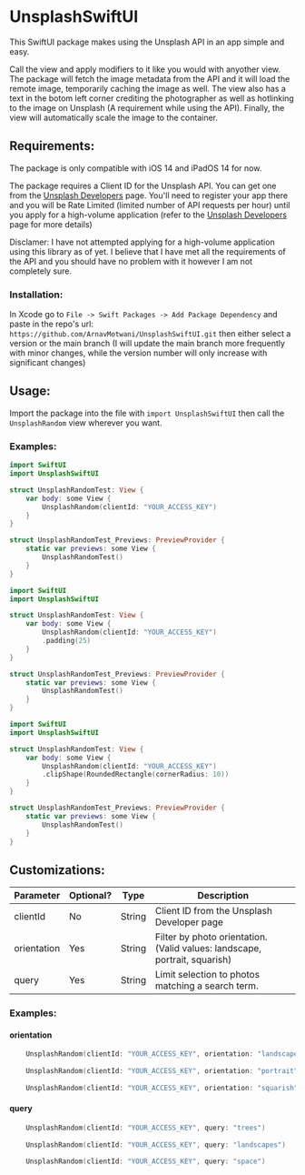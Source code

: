 # UnsplashSwiftUI

This SwiftUI package makes using the Unsplash API in an app simple and easy. 

Call the view and apply modifiers to it like you would with anyother view. The package will fetch the image metadata from the API and it will load the remote image, temporarily caching the image as well. The view also has a text in the botom left corner crediting the photographer as well as hotlinking to the image on Unsplash (A requirement while using the API). Finally, the view will automatically scale the image to the container.

## Requirements:
The package is only compatible with iOS 14 and iPadOS 14 for now.

The package requires a Client ID for the Unsplash API. You can get one from the [Unsplash Developers](https://unsplash.com/developers) page. You'll need to register your app there and you will be Rate Limited (limited number of API requests per hour) until you apply for a high-volume application (refer to the [Unsplash Developers](https://unsplash.com/developers) page for more details)

Disclamer: I have not attempted applying for a high-volume application using this library as of yet. I believe that I have met all the requirements of the API and you should have no problem with it however I am not completely sure.

### Installation: 
In Xcode go to `File -> Swift Packages -> Add Package Dependency` and paste in the repo's url: `https://github.com/ArnavMotwani/UnsplashSwiftUI.git` then either select a version or the main branch (I will update the main branch more frequently with minor changes, while the version number will only increase with significant changes)

## Usage:
Import the package into the file with  `import UnsplashSwiftUI` then call the `UnsplashRandom` view wherever you want.

### Examples:

```swift
import SwiftUI
import UnsplashSwiftUI

struct UnsplashRandomTest: View {
    var body: some View {
        UnsplashRandom(clientId: "YOUR_ACCESS_KEY")
    }
}

struct UnsplashRandomTest_Previews: PreviewProvider {
    static var previews: some View {
        UnsplashRandomTest()
    }
}
```

```swift
import SwiftUI
import UnsplashSwiftUI

struct UnsplashRandomTest: View {
    var body: some View {
        UnsplashRandom(clientId: "YOUR_ACCESS_KEY")
        .padding(25)
    }
}

struct UnsplashRandomTest_Previews: PreviewProvider {
    static var previews: some View {
        UnsplashRandomTest()
    }
}
```

```swift
import SwiftUI
import UnsplashSwiftUI

struct UnsplashRandomTest: View {
    var body: some View {
        UnsplashRandom(clientId: "YOUR_ACCESS_KEY")
        .clipShape(RoundedRectangle(cornerRadius: 10))
    }
}

struct UnsplashRandomTest_Previews: PreviewProvider {
    static var previews: some View {
        UnsplashRandomTest()
    }
}
```
## Customizations:

| Parameter   | Optional? | Type   | Description                                                                 |
|-------------|-----------|--------|-----------------------------------------------------------------------------|
| clientId    | No        | String | Client ID from the Unsplash Developer page                                  |
| orientation | Yes       | String | Filter by photo orientation. (Valid values:  landscape, portrait, squarish) |
| query       | Yes       | String | Limit selection to photos matching a search term.                           |

### Examples: 

#### orientation
```swift
    UnsplashRandom(clientId: "YOUR_ACCESS_KEY", orientation: "landscape")
    
    UnsplashRandom(clientId: "YOUR_ACCESS_KEY", orientation: "portrait")
    
    UnsplashRandom(clientId: "YOUR_ACCESS_KEY", orientation: "squarish")
```

#### query

```swift
    UnsplashRandom(clientId: "YOUR_ACCESS_KEY", query: "trees")
    
    UnsplashRandom(clientId: "YOUR_ACCESS_KEY", query: "landscapes")
    
    UnsplashRandom(clientId: "YOUR_ACCESS_KEY", query: "space")
```
